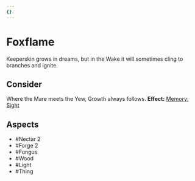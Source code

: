 ```yaml
---
{}
---
```

# Foxflame
Keeperskin grows in dreams, but in the Wake it will sometimes cling to branches and ignite.
## Consider
Where the Mare meets the Yew, Growth always follows.
**Effect:** [Memory: Sight](https://uadaf.theevilroot.xyz/rowenarium/element/mem.sight)
## Aspects
- #Nectar 2
- #Forge 2
- #Fungus
- #Wood
- #Light
 - #Thing

